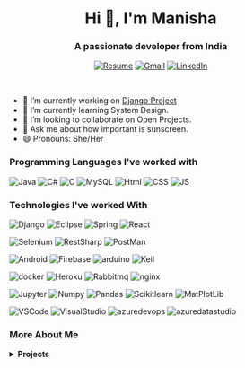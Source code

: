 
<h1 align="center">Hi 👋, I'm Manisha</h1>
<h3 align="center">A passionate developer from India</h3>
<p align="center">
    <a href="https://drive.google.com/drive/folders/1jsv4ftfI9ArNMkn9pY4rgpmirTj0YDB7?usp=drive_link"><img src="https://img.shields.io/badge/-Resume-2A52BE?style=for-the-badge" alt="Resume"></a>
    <a href="mailto:h20220281p@pilani.bits-pilani.ac.in"><img src="https://img.shields.io/badge/-GMAIL-D14836?style=for-the-badge&logo=gmail&logoColor=white" alt="Gmail"></a>
    <a href="https://www.linkedin.com/in/manishakjohnson/"><img src="https://img.shields.io/badge/-LINKEDIN-0077B5?style=for-the-badge&logo=linkedin&logoColor=white" alt="LinkedIn"></a>
</p>
<br>

- 🔭 I’m currently working on [Django Project](https://github.com/ChiragKalra/DustIt)
- 🌱 I’m currently learning System Design.
- 👯 I’m looking to collaborate on Open Projects.
- 💬 Ask me about how important is sunscreen.
- 😄 Pronouns: She/Her

### Programming Languages I've worked with

![Java](https://img.shields.io/badge/-Java-000000?style=flat&logo=java)
![C#](https://img.shields.io/badge/-Csharp-000000?style=flat&logo=c%2B%2B)
![C](https://img.shields.io/badge/-C-000000?style=flat&logo=c)
![MySQL](https://img.shields.io/badge/-MySQL-000000?style=flat&logo=MySQL)
![Html](https://img.shields.io/badge/-HTML-000000?style=flat&logo=HTML5)
![CSS](https://img.shields.io/badge/-CSS-000000?style=flat&logo=css)
![JS](https://img.shields.io/badge/-JavaScript-000000?style=flat&logo=JavaScript)


### Technologies I've worked With

![Django](https://img.shields.io/badge/-Django-000000?style=flat&logo=Django)
![Eclipse](https://img.shields.io/badge/-eclipse-000000?style=flat&logo=eclipse)
![Spring](https://img.shields.io/badge/-SpringMVC-000000?style=flat&logo=Spring)
![React](https://img.shields.io/badge/-React-000000?style=flat&logo=React)

![Selenium](https://img.shields.io/badge/-Selenium-000000?style=flat&logo=Selenium)
![RestSharp](https://img.shields.io/badge/-RestSharp-000000?style=flat&logo=RestSharp)
![PostMan](https://img.shields.io/badge/-postman-000000?style=flat&logo=postman)

![Android](https://img.shields.io/badge/-Android-000000?style=flat&logo=android)
![Firebase](https://img.shields.io/badge/-Firebase-000000?style=flat&logo=Firebase)
![arduino](https://img.shields.io/badge/-arduino-000000?style=flat&logo=arduino)
![Keil](https://img.shields.io/badge/-Keil-000000?style=flat&logo=keil)

![docker](https://img.shields.io/badge/-docker-000000?style=flat&logo=docker)
![Heroku](https://img.shields.io/badge/-Heroku-000000?style=flat&logo=Heroku)
![Rabbitmq](https://img.shields.io/badge/-Rabbitmq-000000?style=flat&logo=Rabbitmq)
![nginx](https://img.shields.io/badge/-nginx-000000?style=flat&logo=nginx)

![Jupyter](https://img.shields.io/badge/-Jupyter-000000?style=flat&logo=Jupyter)
![Numpy](https://img.shields.io/badge/-Numpy-000000?style=flat&logo=numpy)
![Pandas](https://img.shields.io/badge/-Pandas-000000?style=flat&logo=pandas)
![Scikitlearn](https://img.shields.io/badge/-Scikitlearn-000000?style=flat&logo=Scikitlearn)
![MatPlotLib](https://img.shields.io/badge/-MatPlotLib-000000?style=flat&logo=MatPlotLib)

![VSCode](https://img.shields.io/badge/-VSCode-000000?style=flat&logo=visualstudio)
![VisualStudio](https://img.shields.io/badge/-VisualStudio-000000?style=flat&logo=visualstudio)
![azuredevops](https://img.shields.io/badge/-AzureDevOps-000000?style=flat&logo=azuredevops)
![azuredatastudio](https://img.shields.io/badge/-AzureDataStudio-000000?style=flat&logo=azuredevops)

### More About Me

<details>
  <summary><b> Projects</b></summary>
  <table>
    <thead align="center">
      <tr border: none;>
        <td><b>💻 Name</b></td>
        <td><b>🌟 Description</b></td>
        <td><b>👨‍💻 Language</b></td>
      </tr>
    </thead>
    <tbody>
      <tr>
	      <td><a href="https://github.com/"><b>Title1</b></a></td>
        <td>About</td>
        <td><img alt="Language" src="https://img.shields.io/github/languages/top/ManishaJohnson/Vigilance?style=flat-square"/></td>
      </tr>
  </tablei>
  <br />
</details>


